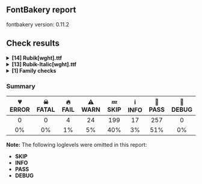 ## FontBakery report

fontbakery version: 0.11.2

<h2>Check results</h2><details><summary><b>[14] Rubik[wght].ttf</b></summary><div><details><summary>🔥 <b>FAIL:</b> Check license file has good copyright string. (<a href="https://font-bakery.readthedocs.io/en/stable/fontbakery/profiles/googlefonts.html#com.google.fonts/check/license/OFL_copyright">com.google.fonts/check/license/OFL_copyright</a>)</summary><div>


* 🔥 **FAIL** First line in license file is:

"copyright 20** the my font project authors (https://github.com/googlefonts/googlefonts-project-template)"

which does not match the expected format, similar to:

"Copyright 2022 The Familyname Project Authors (git url)" [code: bad-format]
</div></details><details><summary>🔥 <b>FAIL:</b> Version number has increased since previous release on Google Fonts? (<a href="https://font-bakery.readthedocs.io/en/stable/fontbakery/profiles/googlefonts.html#com.google.fonts/check/version_bump">com.google.fonts/check/version_bump</a>)</summary><div>


* 🔥 **FAIL** Version number 2.104 is less than on **Google Fonts** (2.300).
* 🔥 **FAIL** Version number 2.104 is less than on google/fonts **GitHub repo** (2.300).
</div></details><details><summary>⚠ <b>WARN:</b> Checking OS/2 achVendID. (<a href="https://font-bakery.readthedocs.io/en/stable/fontbakery/profiles/googlefonts.html#com.google.fonts/check/vendor_id">com.google.fonts/check/vendor_id</a>)</summary><div>


* ⚠ **WARN** OS/2 VendorID value 'NONE' is not yet recognized. If you registered it recently, then it's safe to ignore this warning message. Otherwise, you should set it to your own unique 4 character code, and register it with Microsoft at https://www.microsoft.com/typography/links/vendorlist.aspx
 [code: unknown]
</div></details><details><summary>⚠ <b>WARN:</b> Check for codepoints not covered by METADATA subsets. (<a href="https://font-bakery.readthedocs.io/en/stable/fontbakery/profiles/googlefonts.html#com.google.fonts/check/metadata/unreachable_subsetting">com.google.fonts/check/metadata/unreachable_subsetting</a>)</summary><div>


* ⚠ **WARN** The following codepoints supported by the font are not covered by
    any subsets defined in the font's metadata file, and will never
    be served. You can solve this by either manually adding additional
    subset declarations to METADATA.pb, or by editing the glyphset
    definitions.

 * U+02C7 CARON: try adding one of: tifinagh, canadian-aboriginal, yi
 * U+02D8 BREVE: try adding one of: canadian-aboriginal, yi
 * U+02D9 DOT ABOVE: try adding one of: canadian-aboriginal, yi
 * U+02DB OGONEK: try adding one of: canadian-aboriginal, yi
 * U+02DD DOUBLE ACUTE ACCENT: not included in any glyphset definition
 * U+0302 COMBINING CIRCUMFLEX ACCENT: try adding one of: cherokee, coptic, math, tifinagh
 * U+0306 COMBINING BREVE: try adding one of: tifinagh, old-permic
 * U+0307 COMBINING DOT ABOVE: try adding one of: math, tifinagh, canadian-aboriginal, syriac, coptic, malayalam, old-permic, tai-le
 * U+030A COMBINING RING ABOVE: try adding syriac
 * U+030B COMBINING DOUBLE ACUTE ACCENT: try adding one of: cherokee, osage
 * U+030C COMBINING CARON: try adding one of: cherokee, tai-le
 * U+0312 COMBINING TURNED COMMA ABOVE: not included in any glyphset definition
 * U+0326 COMBINING COMMA BELOW: not included in any glyphset definition
 * U+0327 COMBINING CEDILLA: not included in any glyphset definition
 * U+0328 COMBINING OGONEK: not included in any glyphset definition
 * U+0335 COMBINING SHORT STROKE OVERLAY: not included in any glyphset definition
 * U+0337 COMBINING SHORT SOLIDUS OVERLAY: not included in any glyphset definition
 * U+0338 COMBINING LONG SOLIDUS OVERLAY: not included in any glyphset definition
 * U+2021 DOUBLE DAGGER: try adding adlam
 * U+2030 PER MILLE SIGN: try adding adlam
 * U+2070 SUPERSCRIPT ZERO: not included in any glyphset definition
 * U+2075 SUPERSCRIPT FIVE: not included in any glyphset definition
 * U+2076 SUPERSCRIPT SIX: not included in any glyphset definition
 * U+2077 SUPERSCRIPT SEVEN: not included in any glyphset definition
 * U+2078 SUPERSCRIPT EIGHT: not included in any glyphset definition
 * U+2079 SUPERSCRIPT NINE: not included in any glyphset definition
 * U+207D SUPERSCRIPT LEFT PARENTHESIS: not included in any glyphset definition
 * U+207E SUPERSCRIPT RIGHT PARENTHESIS: not included in any glyphset definition
 * U+2080 SUBSCRIPT ZERO: not included in any glyphset definition
 * U+2081 SUBSCRIPT ONE: not included in any glyphset definition
 * U+2082 SUBSCRIPT TWO: not included in any glyphset definition
 * U+2083 SUBSCRIPT THREE: not included in any glyphset definition
 * U+2084 SUBSCRIPT FOUR: not included in any glyphset definition
 * U+2085 SUBSCRIPT FIVE: not included in any glyphset definition
 * U+2086 SUBSCRIPT SIX: not included in any glyphset definition
 * U+2087 SUBSCRIPT SEVEN: not included in any glyphset definition
 * U+2088 SUBSCRIPT EIGHT: not included in any glyphset definition
 * U+2089 SUBSCRIPT NINE: not included in any glyphset definition
 * U+208D SUBSCRIPT LEFT PARENTHESIS: not included in any glyphset definition
 * U+208E SUBSCRIPT RIGHT PARENTHESIS: not included in any glyphset definition
 * U+212E ESTIMATED SYMBOL: not included in any glyphset definition
 * U+2153 VULGAR FRACTION ONE THIRD: not included in any glyphset definition
 * U+2154 VULGAR FRACTION TWO THIRDS: not included in any glyphset definition
 * U+215B VULGAR FRACTION ONE EIGHTH: not included in any glyphset definition
 * U+215C VULGAR FRACTION THREE EIGHTHS: not included in any glyphset definition
 * U+215D VULGAR FRACTION FIVE EIGHTHS: not included in any glyphset definition
 * U+215E VULGAR FRACTION SEVEN EIGHTHS: not included in any glyphset definition
 * U+2202 PARTIAL DIFFERENTIAL: try adding math
 * U+2206 INCREMENT: try adding math
 * U+220F N-ARY PRODUCT: try adding math
 * U+2211 N-ARY SUMMATION: try adding math
 * U+221A SQUARE ROOT: try adding math
 * U+221E INFINITY: try adding math
 * U+222B INTEGRAL: try adding math
 * U+2248 ALMOST EQUAL TO: try adding math
 * U+2260 NOT EQUAL TO: try adding math
 * U+2264 LESS-THAN OR EQUAL TO: try adding math
 * U+2265 GREATER-THAN OR EQUAL TO: try adding math
 * U+25CA LOZENGE: try adding one of: math, symbols
 * U+FB01 LATIN SMALL LIGATURE FI: not included in any glyphset definition
 * U+FB02 LATIN SMALL LIGATURE FL: not included in any glyphset definition

Or you can add the above codepoints to one of the subsets supported by the font: `cyrillic`, `cyrillic-ext`, `greek-ext`, `hebrew`, `latin`, `latin-ext` [code: unreachable-subsetting]
</div></details><details><summary>⚠ <b>WARN:</b> Glyphs are similiar to Google Fonts version? (<a href="https://font-bakery.readthedocs.io/en/stable/fontbakery/profiles/googlefonts.html#com.google.fonts/check/production_glyphs_similarity">com.google.fonts/check/production_glyphs_similarity</a>)</summary><div>


* ⚠ **WARN** Following glyphs differ greatly from Google Fonts version:
	* A
	* AE
	* AEacute
	* Aacute
	* Abreve
	* Acircumflex
	* Adieresis
	* Agrave
	* Amacron
	* Aogonek
	* Aring
	* Atilde
	* B
	* C
	* Cacute
	* Ccaron
	* Ccedilla
	* Ccircumflex
	* Cdotaccent
	* D
	* Dcaron
	* Dcroat
	* E
	* Eacute
	* Ebreve
	* Ecaron
	* Ecircumflex
	* Edieresis
	* Edotaccent
	* Egrave
	* Emacron
	* Eng
	* Eogonek
	* Eth
	* Euro
	* F
	* G
	* Gbreve
	* Gcircumflex
	* Gdotaccent
	* H
	* Hbar
	* Hcircumflex
	* I
	* IJ
	* Iacute
	* Ibreve
	* Icircumflex
	* Idieresis
	* Idotaccent
	* Igrave
	* Imacron
	* Iogonek
	* Itilde
	* J
	* Jcircumflex
	* K
	* L
	* Lacute
	* Lcaron
	* Ldot
	* Lslash
	* M
	* N
	* Nacute
	* Ncaron
	* Ntilde
	* O
	* OE
	* Oacute
	* Obreve
	* Ocircumflex
	* Odieresis
	* Ograve
	* Ohungarumlaut
	* Omacron
	* Oslash
	* Oslashacute
	* Otilde
	* P
	* Q
	* R
	* Racute
	* Rcaron
	* S
	* Sacute
	* Scaron
	* Scedilla
	* Scircumflex
	* T
	* Tbar
	* Tcaron
	* Thorn
	* U
	* Uacute
	* Ubreve
	* Ucircumflex
	* Udieresis
	* Ugrave
	* Uhungarumlaut
	* Umacron
	* Uogonek
	* Uring
	* Utilde
	* V
	* W
	* Wacute
	* Wcircumflex
	* Wdieresis
	* Wgrave
	* X
	* Y
	* Yacute
	* Ycircumflex
	* Ydieresis
	* Ygrave
	* Z
	* Zacute
	* Zcaron
	* Zdotaccent
	* a
	* aacute
	* abreve
	* acircumflex
	* adieresis
	* ae
	* aeacute
	* agrave
	* amacron
	* ampersand
	* aogonek
	* approxequal
	* approxequal.case
	* aring
	* asciitilde
	* asciitilde.case
	* asterisk
	* at
	* at.case
	* atilde
	* b
	* backslash
	* bar
	* braceleft
	* braceleft.case
	* braceright
	* braceright.case
	* bracketleft
	* bracketleft.case
	* bracketright
	* bracketright.case
	* brokenbar
	* c
	* cacute
	* ccaron
	* ccedilla
	* ccircumflex
	* cdotaccent
	* cent
	* colon
	* copyright
	* currency
	* d
	* dagger
	* daggerdbl
	* dcaron
	* dcroat
	* degree
	* divide
	* divide.case
	* dollar
	* dotlessi
	* e
	* eacute
	* ebreve
	* ecaron
	* ecircumflex
	* edieresis
	* edotaccent
	* egrave
	* eight
	* eight.dnom
	* eight.numr
	* eight.tf
	* ellipsis
	* emacron
	* emdash
	* emdash.case
	* endash
	* endash.case
	* eng
	* eogonek
	* equal
	* equal.case
	* estimated
	* eth
	* exclam
	* exclamdown
	* f
	* f_f
	* f_f_i
	* f_f_l
	* fi
	* five
	* five.dnom
	* five.numr
	* five.tf
	* fiveeighths
	* fl
	* florin
	* four
	* four.dnom
	* four.numr
	* four.tf
	* fraction
	* g
	* gbreve
	* gcircumflex
	* gdotaccent
	* germandbls
	* greater
	* greaterequal
	* guillemotleft
	* guillemotleft.case
	* guillemotright
	* guillemotright.case
	* guilsinglleft
	* guilsinglleft.case
	* guilsinglright
	* guilsinglright.case
	* h
	* hbar
	* hcircumflex
	* hyphen
	* hyphen.case
	* i
	* iacute
	* ibreve
	* icircumflex
	* idieresis
	* igrave
	* ij
	* imacron
	* infinity
	* integral
	* iogonek
	* itilde
	* j
	* jcircumflex
	* k
	* kgreenlandic
	* l
	* lacute
	* lcaron
	* ldot
	* less
	* lessequal
	* logicalnot
	* longs
	* lozenge
	* lslash
	* m
	* minus
	* minus.case
	* multiply
	* multiply.case
	* n
	* nacute
	* napostrophe
	* ncaron
	* nine
	* nine.dnom
	* nine.numr
	* nine.tf
	* notequal
	* notequal.case
	* ntilde
	* numbersign
	* o
	* oacute
	* obreve
	* ocircumflex
	* odieresis
	* oe
	* ograve
	* ohungarumlaut
	* omacron
	* one
	* one.tf
	* oneeighth
	* onehalf
	* onequarter
	* oslash
	* oslashacute
	* otilde
	* p
	* paragraph
	* parenleft
	* parenleft.case
	* parenleft.tf
	* parenright
	* parenright.case
	* parenright.tf
	* partialdiff
	* percent
	* perthousand
	* plus
	* plus.case
	* plusminus
	* product
	* q
	* question
	* questiondown
	* quotedbl
	* quotedblbase
	* quotedblleft
	* quotedblright
	* r
	* racute
	* radical
	* rcaron
	* registered
	* s
	* sacute
	* scaron
	* scedilla
	* scircumflex
	* section
	* semicolon
	* seven
	* seven.tf
	* seveneighths
	* six
	* six.tf
	* slash
	* sterling
	* summation
	* t
	* tbar
	* tcaron
	* thorn
	* three
	* three.tf
	* threeeighths
	* threequarters
	* trademark
	* two
	* two.dnom
	* two.numr
	* two.tf
	* u
	* uacute
	* ubreve
	* ucircumflex
	* udieresis
	* ugrave
	* uhungarumlaut
	* umacron
	* underscore
	* uni004A0301
	* uni006A0301
	* uni00AD
	* uni00B2
	* uni00B5
	* uni0122
	* uni0123
	* uni0136
	* uni0137
	* uni013B
	* uni013C
	* uni0145
	* uni0146
	* uni0156
	* uni0157
	* uni0218
	* uni0219
	* uni021A
	* uni021B
	* uni0237
	* uni0400
	* uni0401
	* uni0402
	* uni0403
	* uni0404
	* uni0405
	* uni0406
	* uni0407
	* uni0408
	* uni0409
	* uni040A
	* uni040B
	* uni040C
	* uni040D
	* uni040E
	* uni040F
	* uni0410
	* uni0411
	* uni0412
	* uni0413
	* uni0414
	* uni0415
	* uni0416
	* uni0417
	* uni0418
	* uni0419
	* uni041A
	* uni041B
	* uni041C
	* uni041D
	* uni041E
	* uni041F
	* uni0420
	* uni0421
	* uni0422
	* uni0423
	* uni0424
	* uni0425
	* uni0426
	* uni0427
	* uni0428
	* uni0429
	* uni042A
	* uni042B
	* uni042C
	* uni042D
	* uni042E
	* uni042F
	* uni0430
	* uni0431
	* uni0432
	* uni0433
	* uni0434
	* uni0435
	* uni0436
	* uni0437
	* uni0438
	* uni0439
	* uni043A
	* uni043B
	* uni043C
	* uni043D
	* uni043E
	* uni043F
	* uni0440
	* uni0441
	* uni0442
	* uni0443
	* uni0444
	* uni0445
	* uni0446
	* uni0447
	* uni0448
	* uni0449
	* uni044A
	* uni044B
	* uni044C
	* uni044D
	* uni044E
	* uni044F
	* uni0450
	* uni0451
	* uni0452
	* uni0453
	* uni0454
	* uni0455
	* uni0456
	* uni0457
	* uni0458
	* uni0459
	* uni045A
	* uni045B
	* uni045C
	* uni045D
	* uni045E
	* uni045F
	* uni0462
	* uni0463
	* uni046A
	* uni046B
	* uni0472
	* uni0473
	* uni0474
	* uni0475
	* uni0490
	* uni0491
	* uni0492
	* uni0493
	* uni0494
	* uni0495
	* uni0496
	* uni0497
	* uni0498
	* uni0499
	* uni049A
	* uni049B
	* uni049C
	* uni049D
	* uni04A0
	* uni04A1
	* uni04A2
	* uni04A3
	* uni04A4
	* uni04A5
	* uni04AA
	* uni04AB
	* uni04B6
	* uni04B7
	* uni04B8
	* uni04B9
	* uni04BA
	* uni04BB
	* uni04C0
	* uni04C1
	* uni04C2
	* uni04CB
	* uni04CC
	* uni04CF
	* uni04D0
	* uni04D1
	* uni04D2
	* uni04D3
	* uni04D4
	* uni04D5
	* uni04D6
	* uni04D7
	* uni04D8
	* uni04D9
	* uni04DC
	* uni04DD
	* uni04DE
	* uni04DF
	* uni04E2
	* uni04E3
	* uni04E4
	* uni04E5
	* uni04E6
	* uni04E7
	* uni04E8
	* uni04E9
	* uni04EE
	* uni04EF
	* uni04F0
	* uni04F1
	* uni04F2
	* uni04F3
	* uni04F4
	* uni04F5
	* uni04F6
	* uni04F7
	* uni04F8
	* uni04F9
	* uni051A
	* uni051B
	* uni051C
	* uni051D
	* uni0524
	* uni0525
	* uni05D0
	* uni05D1
	* uni05D2
	* uni05D3
	* uni05D4
	* uni05D5
	* uni05D6
	* uni05D7
	* uni05D8
	* uni05D9
	* uni05DA
	* uni05DB
	* uni05DC
	* uni05DD
	* uni05DE
	* uni05DF
	* uni05E0
	* uni05E1
	* uni05E2
	* uni05E3
	* uni05E4
	* uni05E5
	* uni05E6
	* uni05E7
	* uni05E8
	* uni05E9
	* uni05EA
	* uni05F2
	* uni05F4
	* uni1E9E
	* uni2070
	* uni2074
	* uni2075
	* uni2078
	* uni2079
	* uni2080
	* uni2082
	* uni2084
	* uni2085
	* uni2088
	* uni2089
	* uni20AA
	* uni20AE
	* uni20B4
	* uni20B8
	* uni20B9
	* uni20BD
	* uni2116
	* uni2153
	* uni2154
	* uni2206
	* uni2215
	* uniFB2A
	* uniFB2B
	* uniFB2C
	* uniFB2D
	* uniFB2E
	* uniFB2F
	* uniFB30
	* uniFB31
	* uniFB32
	* uniFB33
	* uniFB34
	* uniFB35
	* uniFB36
	* uniFB38
	* uniFB39
	* uniFB3A
	* uniFB3B
	* uniFB3C
	* uniFB3E
	* uniFB40
	* uniFB41
	* uniFB43
	* uniFB44
	* uniFB46
	* uniFB47
	* uniFB48
	* uniFB49
	* uniFB4A
	* uniFB4B
	* uogonek
	* uring
	* utilde
	* v
	* w
	* wacute
	* wcircumflex
	* wdieresis
	* wgrave
	* x
	* y
	* yacute
	* ycircumflex
	* ydieresis
	* yen
	* ygrave
	* z
	* zacute
	* zcaron
	* zdotaccent
	* zero
	* zero.dnom
	* zero.numr
	* zero.tf
	* zero.tf.zero and zero.zero
</div></details><details><summary>⚠ <b>WARN:</b> Is there kerning info for non-ligated sequences? (<a href="https://font-bakery.readthedocs.io/en/stable/fontbakery/profiles/googlefonts.html#com.google.fonts/check/kerning_for_non_ligated_sequences">com.google.fonts/check/kerning_for_non_ligated_sequences</a>)</summary><div>


* ⚠ **WARN** GPOS table lacks kerning info for the following non-ligated sequences:

	- f + f

	- f + i

	- i + f

	- f + l

	- l + f

	- i + l [code: lacks-kern-info]
</div></details><details><summary>⚠ <b>WARN:</b> Ensure fonts have ScriptLangTags declared on the 'meta' table. (<a href="https://font-bakery.readthedocs.io/en/stable/fontbakery/profiles/googlefonts.html#com.google.fonts/check/meta/script_lang_tags">com.google.fonts/check/meta/script_lang_tags</a>)</summary><div>


* ⚠ **WARN** This font file does not have a 'meta' table. [code: lacks-meta-table]
</div></details><details><summary>⚠ <b>WARN:</b> Check that legacy accents aren't used in composite glyphs. (<a href="https://font-bakery.readthedocs.io/en/stable/fontbakery/profiles/universal.html#com.google.fonts/check/legacy_accents">com.google.fonts/check/legacy_accents</a>)</summary><div>


* ⚠ **WARN** Glyph "aacute" has a legacy accent component  (acute). It needs to be replaced by a combining mark. [code: legacy-accents-component]
* ⚠ **WARN** Glyph "abreve" has a legacy accent component  (breve). It needs to be replaced by a combining mark. [code: legacy-accents-component]
* ⚠ **WARN** Glyph "uni01CE" has a legacy accent component  (caron). It needs to be replaced by a combining mark. [code: legacy-accents-component]
* ⚠ **WARN** Glyph "acircumflex" has a legacy accent component  (circumflex). It needs to be replaced by a combining mark. [code: legacy-accents-component]
* ⚠ **WARN** Glyph "adieresis" has a legacy accent component  (dieresis). It needs to be replaced by a combining mark. [code: legacy-accents-component]
* ⚠ **WARN** Glyph "agrave" has a legacy accent component  (grave). It needs to be replaced by a combining mark. [code: legacy-accents-component]
* ⚠ **WARN** Glyph "amacron" has a legacy accent component  (macron). It needs to be replaced by a combining mark. [code: legacy-accents-component]
* ⚠ **WARN** Glyph "aring" has a legacy accent component  (ring). It needs to be replaced by a combining mark. [code: legacy-accents-component]
* ⚠ **WARN** Glyph "atilde" has a legacy accent component  (tilde). It needs to be replaced by a combining mark. [code: legacy-accents-component]
* ⚠ **WARN** Glyph "aeacute" has a legacy accent component  (acute). It needs to be replaced by a combining mark. [code: legacy-accents-component]
* ⚠ **WARN** Glyph "cacute" has a legacy accent component  (acute). It needs to be replaced by a combining mark. [code: legacy-accents-component]
* ⚠ **WARN** Glyph "ccaron" has a legacy accent component  (caron). It needs to be replaced by a combining mark. [code: legacy-accents-component]
* ⚠ **WARN** Glyph "ccircumflex" has a legacy accent component  (circumflex). It needs to be replaced by a combining mark. [code: legacy-accents-component]
* ⚠ **WARN** Glyph "cdotaccent" has a legacy accent component  (dotaccent). It needs to be replaced by a combining mark. [code: legacy-accents-component]
* ⚠ **WARN** Glyph "eacute" has a legacy accent component  (acute). It needs to be replaced by a combining mark. [code: legacy-accents-component]
* ⚠ **WARN** Glyph "ebreve" has a legacy accent component  (breve). It needs to be replaced by a combining mark. [code: legacy-accents-component]
* ⚠ **WARN** Glyph "ecaron" has a legacy accent component  (caron). It needs to be replaced by a combining mark. [code: legacy-accents-component]
* ⚠ **WARN** Glyph "ecircumflex" has a legacy accent component  (circumflex). It needs to be replaced by a combining mark. [code: legacy-accents-component]
* ⚠ **WARN** Glyph "edieresis" has a legacy accent component  (dieresis). It needs to be replaced by a combining mark. [code: legacy-accents-component]
* ⚠ **WARN** Glyph "edotaccent" has a legacy accent component  (dotaccent). It needs to be replaced by a combining mark. [code: legacy-accents-component]
* ⚠ **WARN** Glyph "egrave" has a legacy accent component  (grave). It needs to be replaced by a combining mark. [code: legacy-accents-component]
* ⚠ **WARN** Glyph "emacron" has a legacy accent component  (macron). It needs to be replaced by a combining mark. [code: legacy-accents-component]
* ⚠ **WARN** Glyph "gbreve" has a legacy accent component  (breve). It needs to be replaced by a combining mark. [code: legacy-accents-component]
* ⚠ **WARN** Glyph "gcircumflex" has a legacy accent component  (circumflex). It needs to be replaced by a combining mark. [code: legacy-accents-component]
* ⚠ **WARN** Glyph "gdotaccent" has a legacy accent component  (dotaccent). It needs to be replaced by a combining mark. [code: legacy-accents-component]
* ⚠ **WARN** Glyph "hcircumflex" has a legacy accent component  (circumflex). It needs to be replaced by a combining mark. [code: legacy-accents-component]
* ⚠ **WARN** Glyph "iacute" has a legacy accent component  (acute). It needs to be replaced by a combining mark. [code: legacy-accents-component]
* ⚠ **WARN** Glyph "ibreve" has a legacy accent component  (breve). It needs to be replaced by a combining mark. [code: legacy-accents-component]
* ⚠ **WARN** Glyph "icircumflex" has a legacy accent component  (circumflex). It needs to be replaced by a combining mark. [code: legacy-accents-component]
* ⚠ **WARN** Glyph "idieresis" has a legacy accent component  (dieresis). It needs to be replaced by a combining mark. [code: legacy-accents-component]
* ⚠ **WARN** Glyph "i.loclTRK" has a legacy accent component  (dotaccent). It needs to be replaced by a combining mark. [code: legacy-accents-component]
* ⚠ **WARN** Glyph "igrave" has a legacy accent component  (grave). It needs to be replaced by a combining mark. [code: legacy-accents-component]
* ⚠ **WARN** Glyph "imacron" has a legacy accent component  (macron). It needs to be replaced by a combining mark. [code: legacy-accents-component]
* ⚠ **WARN** Glyph "itilde" has a legacy accent component  (tilde). It needs to be replaced by a combining mark. [code: legacy-accents-component]
* ⚠ **WARN** Glyph "uni006A0301" has a legacy accent component  (acute). It needs to be replaced by a combining mark. [code: legacy-accents-component]
* ⚠ **WARN** Glyph "jcircumflex" has a legacy accent component  (circumflex). It needs to be replaced by a combining mark. [code: legacy-accents-component]
* ⚠ **WARN** Glyph "lacute" has a legacy accent component  (acute). It needs to be replaced by a combining mark. [code: legacy-accents-component]
* ⚠ **WARN** Glyph "nacute" has a legacy accent component  (acute). It needs to be replaced by a combining mark. [code: legacy-accents-component]
* ⚠ **WARN** Glyph "ncaron" has a legacy accent component  (caron). It needs to be replaced by a combining mark. [code: legacy-accents-component]
* ⚠ **WARN** Glyph "ntilde" has a legacy accent component  (tilde). It needs to be replaced by a combining mark. [code: legacy-accents-component]
* ⚠ **WARN** Glyph "oacute" has a legacy accent component  (acute). It needs to be replaced by a combining mark. [code: legacy-accents-component]
* ⚠ **WARN** Glyph "obreve" has a legacy accent component  (breve). It needs to be replaced by a combining mark. [code: legacy-accents-component]
* ⚠ **WARN** Glyph "ocircumflex" has a legacy accent component  (circumflex). It needs to be replaced by a combining mark. [code: legacy-accents-component]
* ⚠ **WARN** Glyph "odieresis" has a legacy accent component  (dieresis). It needs to be replaced by a combining mark. [code: legacy-accents-component]
* ⚠ **WARN** Glyph "ograve" has a legacy accent component  (grave). It needs to be replaced by a combining mark. [code: legacy-accents-component]
* ⚠ **WARN** Glyph "ohungarumlaut" has a legacy accent component  (hungarumlaut). It needs to be replaced by a combining mark. [code: legacy-accents-component]
* ⚠ **WARN** Glyph "omacron" has a legacy accent component  (macron). It needs to be replaced by a combining mark. [code: legacy-accents-component]
* ⚠ **WARN** Glyph "oslashacute" has a legacy accent component  (acute). It needs to be replaced by a combining mark. [code: legacy-accents-component]
* ⚠ **WARN** Glyph "otilde" has a legacy accent component  (tilde). It needs to be replaced by a combining mark. [code: legacy-accents-component]
* ⚠ **WARN** Glyph "racute" has a legacy accent component  (acute). It needs to be replaced by a combining mark. [code: legacy-accents-component]
* ⚠ **WARN** Glyph "rcaron" has a legacy accent component  (caron). It needs to be replaced by a combining mark. [code: legacy-accents-component]
* ⚠ **WARN** Glyph "sacute" has a legacy accent component  (acute). It needs to be replaced by a combining mark. [code: legacy-accents-component]
* ⚠ **WARN** Glyph "scaron" has a legacy accent component  (caron). It needs to be replaced by a combining mark. [code: legacy-accents-component]
* ⚠ **WARN** Glyph "scircumflex" has a legacy accent component  (circumflex). It needs to be replaced by a combining mark. [code: legacy-accents-component]
* ⚠ **WARN** Glyph "uacute" has a legacy accent component  (acute). It needs to be replaced by a combining mark. [code: legacy-accents-component]
* ⚠ **WARN** Glyph "ubreve" has a legacy accent component  (breve). It needs to be replaced by a combining mark. [code: legacy-accents-component]
* ⚠ **WARN** Glyph "ucircumflex" has a legacy accent component  (circumflex). It needs to be replaced by a combining mark. [code: legacy-accents-component]
* ⚠ **WARN** Glyph "udieresis" has a legacy accent component  (dieresis). It needs to be replaced by a combining mark. [code: legacy-accents-component]
* ⚠ **WARN** Glyph "ugrave" has a legacy accent component  (grave). It needs to be replaced by a combining mark. [code: legacy-accents-component]
* ⚠ **WARN** Glyph "uhungarumlaut" has a legacy accent component  (hungarumlaut). It needs to be replaced by a combining mark. [code: legacy-accents-component]
* ⚠ **WARN** Glyph "umacron" has a legacy accent component  (macron). It needs to be replaced by a combining mark. [code: legacy-accents-component]
* ⚠ **WARN** Glyph "uring" has a legacy accent component  (ring). It needs to be replaced by a combining mark. [code: legacy-accents-component]
* ⚠ **WARN** Glyph "utilde" has a legacy accent component  (tilde). It needs to be replaced by a combining mark. [code: legacy-accents-component]
* ⚠ **WARN** Glyph "wacute" has a legacy accent component  (acute). It needs to be replaced by a combining mark. [code: legacy-accents-component]
* ⚠ **WARN** Glyph "wcircumflex" has a legacy accent component  (circumflex). It needs to be replaced by a combining mark. [code: legacy-accents-component]
* ⚠ **WARN** Glyph "wdieresis" has a legacy accent component  (dieresis). It needs to be replaced by a combining mark. [code: legacy-accents-component]
* ⚠ **WARN** Glyph "wgrave" has a legacy accent component  (grave). It needs to be replaced by a combining mark. [code: legacy-accents-component]
* ⚠ **WARN** Glyph "yacute" has a legacy accent component  (acute). It needs to be replaced by a combining mark. [code: legacy-accents-component]
* ⚠ **WARN** Glyph "ycircumflex" has a legacy accent component  (circumflex). It needs to be replaced by a combining mark. [code: legacy-accents-component]
* ⚠ **WARN** Glyph "ydieresis" has a legacy accent component  (dieresis). It needs to be replaced by a combining mark. [code: legacy-accents-component]
* ⚠ **WARN** Glyph "ygrave" has a legacy accent component  (grave). It needs to be replaced by a combining mark. [code: legacy-accents-component]
* ⚠ **WARN** Glyph "zacute" has a legacy accent component  (acute). It needs to be replaced by a combining mark. [code: legacy-accents-component]
* ⚠ **WARN** Glyph "zcaron" has a legacy accent component  (caron). It needs to be replaced by a combining mark. [code: legacy-accents-component]
* ⚠ **WARN** Glyph "zdotaccent" has a legacy accent component  (dotaccent). It needs to be replaced by a combining mark. [code: legacy-accents-component]
* ⚠ **WARN** Glyph "uni0401" has a legacy accent component  (dieresis). It needs to be replaced by a combining mark. [code: legacy-accents-component]
* ⚠ **WARN** Glyph "uni0407" has a legacy accent component  (dieresis). It needs to be replaced by a combining mark. [code: legacy-accents-component]
* ⚠ **WARN** Glyph "uni04D2" has a legacy accent component  (dieresis). It needs to be replaced by a combining mark. [code: legacy-accents-component]
* ⚠ **WARN** Glyph "uni04DC" has a legacy accent component  (dieresis). It needs to be replaced by a combining mark. [code: legacy-accents-component]
* ⚠ **WARN** Glyph "uni04DE" has a legacy accent component  (dieresis). It needs to be replaced by a combining mark. [code: legacy-accents-component]
* ⚠ **WARN** Glyph "uni04E2" has a legacy accent component  (macron). It needs to be replaced by a combining mark. [code: legacy-accents-component]
* ⚠ **WARN** Glyph "uni04E4" has a legacy accent component  (dieresis). It needs to be replaced by a combining mark. [code: legacy-accents-component]
* ⚠ **WARN** Glyph "uni04E6" has a legacy accent component  (dieresis). It needs to be replaced by a combining mark. [code: legacy-accents-component]
* ⚠ **WARN** Glyph "uni04EE" has a legacy accent component  (macron). It needs to be replaced by a combining mark. [code: legacy-accents-component]
* ⚠ **WARN** Glyph "uni04F0" has a legacy accent component  (dieresis). It needs to be replaced by a combining mark. [code: legacy-accents-component]
* ⚠ **WARN** Glyph "uni04F2" has a legacy accent component  (hungarumlaut). It needs to be replaced by a combining mark. [code: legacy-accents-component]
* ⚠ **WARN** Glyph "uni04F4" has a legacy accent component  (dieresis). It needs to be replaced by a combining mark. [code: legacy-accents-component]
* ⚠ **WARN** Glyph "uni04F8" has a legacy accent component  (dieresis). It needs to be replaced by a combining mark. [code: legacy-accents-component]
* ⚠ **WARN** Glyph "uni0453" has a legacy accent component  (acute). It needs to be replaced by a combining mark. [code: legacy-accents-component]
* ⚠ **WARN** Glyph "uni0450" has a legacy accent component  (grave). It needs to be replaced by a combining mark. [code: legacy-accents-component]
* ⚠ **WARN** Glyph "uni0451" has a legacy accent component  (dieresis). It needs to be replaced by a combining mark. [code: legacy-accents-component]
* ⚠ **WARN** Glyph "uni045D" has a legacy accent component  (grave). It needs to be replaced by a combining mark. [code: legacy-accents-component]
* ⚠ **WARN** Glyph "uni045C" has a legacy accent component  (acute). It needs to be replaced by a combining mark. [code: legacy-accents-component]
* ⚠ **WARN** Glyph "uni0457" has a legacy accent component  (dieresis). It needs to be replaced by a combining mark. [code: legacy-accents-component]
* ⚠ **WARN** Glyph "uni04D3" has a legacy accent component  (dieresis). It needs to be replaced by a combining mark. [code: legacy-accents-component]
* ⚠ **WARN** Glyph "uni04DD" has a legacy accent component  (dieresis). It needs to be replaced by a combining mark. [code: legacy-accents-component]
* ⚠ **WARN** Glyph "uni04DF" has a legacy accent component  (dieresis). It needs to be replaced by a combining mark. [code: legacy-accents-component]
* ⚠ **WARN** Glyph "uni04E3" has a legacy accent component  (macron). It needs to be replaced by a combining mark. [code: legacy-accents-component]
* ⚠ **WARN** Glyph "uni04E5" has a legacy accent component  (dieresis). It needs to be replaced by a combining mark. [code: legacy-accents-component]
* ⚠ **WARN** Glyph "uni04E7" has a legacy accent component  (dieresis). It needs to be replaced by a combining mark. [code: legacy-accents-component]
* ⚠ **WARN** Glyph "uni04EF" has a legacy accent component  (macron). It needs to be replaced by a combining mark. [code: legacy-accents-component]
* ⚠ **WARN** Glyph "uni04F1" has a legacy accent component  (dieresis). It needs to be replaced by a combining mark. [code: legacy-accents-component]
* ⚠ **WARN** Glyph "uni04F3" has a legacy accent component  (hungarumlaut). It needs to be replaced by a combining mark. [code: legacy-accents-component]
* ⚠ **WARN** Glyph "uni04F5" has a legacy accent component  (dieresis). It needs to be replaced by a combining mark. [code: legacy-accents-component]
* ⚠ **WARN** Glyph "uni04F9" has a legacy accent component  (dieresis). It needs to be replaced by a combining mark. [code: legacy-accents-component]
* ⚠ **WARN** Glyph "uni0308" has a legacy accent component  (dieresis). It needs to be replaced by a combining mark. [code: legacy-accents-component]
* ⚠ **WARN** Glyph "uni0307" has a legacy accent component  (dotaccent). It needs to be replaced by a combining mark. [code: legacy-accents-component]
* ⚠ **WARN** Glyph "gravecomb" has a legacy accent component  (grave). It needs to be replaced by a combining mark. [code: legacy-accents-component]
* ⚠ **WARN** Glyph "acutecomb" has a legacy accent component  (acute). It needs to be replaced by a combining mark. [code: legacy-accents-component]
* ⚠ **WARN** Glyph "uni030B" has a legacy accent component  (hungarumlaut). It needs to be replaced by a combining mark. [code: legacy-accents-component]
* ⚠ **WARN** Glyph "uni0302" has a legacy accent component  (circumflex). It needs to be replaced by a combining mark. [code: legacy-accents-component]
* ⚠ **WARN** Glyph "uni030C" has a legacy accent component  (caron). It needs to be replaced by a combining mark. [code: legacy-accents-component]
* ⚠ **WARN** Glyph "uni0306" has a legacy accent component  (breve). It needs to be replaced by a combining mark. [code: legacy-accents-component]
* ⚠ **WARN** Glyph "uni030A" has a legacy accent component  (ring). It needs to be replaced by a combining mark. [code: legacy-accents-component]
* ⚠ **WARN** Glyph "tildecomb" has a legacy accent component  (tilde). It needs to be replaced by a combining mark. [code: legacy-accents-component]
* ⚠ **WARN** Glyph "uni0304" has a legacy accent component  (macron). It needs to be replaced by a combining mark. [code: legacy-accents-component]
* ⚠ **WARN** Glyph "uni0327" has a legacy accent component  (cedilla). It needs to be replaced by a combining mark. [code: legacy-accents-component]
* ⚠ **WARN** Glyph "uni0328" has a legacy accent component  (ogonek). It needs to be replaced by a combining mark. [code: legacy-accents-component]
</div></details><details><summary>⚠ <b>WARN:</b> Check font contains no unreachable glyphs (<a href="https://font-bakery.readthedocs.io/en/stable/fontbakery/profiles/universal.html#com.google.fonts/check/unreachable_glyphs">com.google.fonts/check/unreachable_glyphs</a>)</summary><div>


* ⚠ **WARN** The following glyphs could not be reached by codepoint or substitution rules:

	- parenleft.denominator

	- parenleft.numerator

	- parenright.denominator

	- parenright.numerator

	- uni030C.alt
 [code: unreachable-glyphs]
</div></details><details><summary>⚠ <b>WARN:</b> Does the font contain a soft hyphen? (<a href="https://font-bakery.readthedocs.io/en/stable/fontbakery/profiles/universal.html#com.google.fonts/check/soft_hyphen">com.google.fonts/check/soft_hyphen</a>)</summary><div>


* ⚠ **WARN** This font has a 'Soft Hyphen' character. [code: softhyphen]
</div></details><details><summary>⚠ <b>WARN:</b> Check math signs have the same width. (<a href="https://font-bakery.readthedocs.io/en/stable/fontbakery/profiles/universal.html#com.google.fonts/check/math_signs_width">com.google.fonts/check/math_signs_width</a>)</summary><div>


* ⚠ **WARN** The most common width is 527 among a set of 2 math glyphs.
The following math glyphs have a different width, though:

Width = 628:
plus

Width = 481:
less

Width = 571:
equal

Width = 480:
greater

Width = 581:
logicalnot

Width = 556:
plusminus

Width = 541:
multiply

Width = 565:
divide

Width = 650:
minus

Width = 563:
approxequal

Width = 545:
notequal
 [code: width-outliers]
</div></details><details><summary>⚠ <b>WARN:</b> Are there any misaligned on-curve points? (<a href="https://font-bakery.readthedocs.io/en/stable/fontbakery/profiles/Outline Correctness Checks.html#com.google.fonts/check/outline_alignment_miss">com.google.fonts/check/outline_alignment_miss</a>)</summary><div>


* ⚠ **WARN** The following glyphs have on-curve points which have potentially incorrect y coordinates:

	* parenleft (U+0028): X=204.0,Y=698.5 (should be at cap-height 700?)

	* parenright (U+0029): X=115.0,Y=698.5 (should be at cap-height 700?)

	* one (U+0031): X=263.0,Y=699.0 (should be at cap-height 700?)

	* at (U+0040): X=694.5,Y=-1.5 (should be at baseline 0?)

	* J (U+004A): X=196.0,Y=2.0 (should be at baseline 0?)

	* c (U+0063): X=353.5,Y=-0.5 (should be at baseline 0?)

	* braceright (U+007D): X=197.0,Y=699.5 (should be at cap-height 700?)

	* questiondown (U+00BF): X=97.0,Y=-2.0 (should be at baseline 0?)

	* aogonek (U+0105): X=445.0,Y=1.0 (should be at baseline 0?)

	* cacute (U+0107): X=353.5,Y=-0.5 (should be at baseline 0?)

	* ccircumflex (U+0109): X=353.5,Y=-0.5 (should be at baseline 0?)

	* cdotaccent (U+010B): X=353.5,Y=-0.5 (should be at baseline 0?)

	* ccaron (U+010D): X=353.5,Y=-0.5 (should be at baseline 0?)

	* eogonek (U+0119): X=213.0,Y=-2.0 (should be at baseline 0?)

	* Jcircumflex (U+0134): X=196.0,Y=2.0 (should be at baseline 0?)

	* uogonek (U+0173): X=485.0,Y=-2.0 (should be at baseline 0?)

	* uni0408 (U+0408): X=196.0,Y=2.0 (should be at baseline 0?)

	* uni0409 (U+0409): X=43.0,Y=1.0 (should be at baseline 0?)

	* uni0409 (U+0409): X=43.0,Y=1.0 (should be at baseline 0?)

	* uni0417 (U+0417): X=192.5,Y=698.5 (should be at cap-height 700?)

	* uni041B (U+041B): X=43.0,Y=1.0 (should be at baseline 0?)

	* uni0431 (U+0431): X=473.0,Y=702.0 (should be at cap-height 700?)

	* uni0441 (U+0441): X=353.5,Y=-0.5 (should be at baseline 0?)

	* uni0459 (U+0459): X=48.0,Y=1.0 (should be at baseline 0?)

	* uni0498 (U+0498): X=192.5,Y=698.5 (should be at cap-height 700?)

	* uni04AB (U+04AB): X=353.5,Y=-0.5 (should be at baseline 0?)

	* uni04DE (U+04DE): X=192.5,Y=698.5 (should be at cap-height 700?)

	* uni05E2 (U+05E2): X=62.0,Y=1.0 (should be at baseline 0?)

	* uni05EA (U+05EA): X=79.0,Y=2.0 (should be at baseline 0?)

	* uni2085 (U+2085): X=129.0,Y=-1.5 (should be at baseline 0?)

	* lozenge (U+25CA): X=227.5,Y=699.0 (should be at cap-height 700?)

	* lozenge (U+25CA): X=304.5,Y=699.0 (should be at cap-height 700?)

	* uniFB4A (U+FB4A): X=79.0,Y=2.0 (should be at baseline 0?) [code: found-misalignments]
</div></details><details><summary>⚠ <b>WARN:</b> Ensure dotted circle glyph is present and can attach marks. (<a href="https://font-bakery.readthedocs.io/en/stable/fontbakery/profiles/Shaping Checks.html#com.google.fonts/check/dotted_circle">com.google.fonts/check/dotted_circle</a>)</summary><div>


* ⚠ **WARN** No dotted circle glyph present [code: missing-dotted-circle]
</div></details><details><summary>⚠ <b>WARN:</b> Ensure soft_dotted characters lose their dot when combined with marks that replace the dot. (<a href="https://font-bakery.readthedocs.io/en/stable/fontbakery/profiles/Shaping Checks.html#com.google.fonts/check/soft_dotted">com.google.fonts/check/soft_dotted</a>)</summary><div>


* ⚠ **WARN** The dot of soft dotted characters used in orthographies _must_ disappear in the following strings: į̀ į́ į̂ į̃ į̄ į̌ і́

The dot of soft dotted characters _should_ disappear in other cases, for example: i̦̒ j̦̒ į̆ į̇ į̈ į̊ į̋ į̒ į̦̒ į̧̒ į̨̒ į̵̀ į̵́ į̵̂ į̵̃ į̵̄ į̵̆ į̵̇ į̵̈ į̵̊

Your font fully covers the following languages that require the soft-dotted feature: Dutch (Latn, 31,709,104 speakers), Ukrainian (Cyrl, 29,273,587 speakers), Belarusian (Cyrl, 10,064,517 speakers), Lithuanian (Latn, 2,357,094 speakers). 

Your font does *not* cover the following languages that require the soft-dotted feature: Yala (Latn, 200,000 speakers), Sar (Latn, 500,000 speakers), Koonzime (Latn, 40,000 speakers), Gulay (Latn, 250,478 speakers), Ekpeye (Latn, 226,000 speakers), Zapotec (Latn, 490,000 speakers), Aghem (Latn, 38,843 speakers), Kpelle, Guinea (Latn, 622,000 speakers), Nateni (Latn, 100,000 speakers), Nzakara (Latn, 50,000 speakers), Bafut (Latn, 158,146 speakers), Dii (Latn, 71,000 speakers), Kom (Latn, 360,685 speakers), Bete-Bendi (Latn, 100,000 speakers), Navajo (Latn, 166,319 speakers), Igbo (Latn, 27,823,640 speakers), Ejagham (Latn, 120,000 speakers), South Central Banda (Latn, 244,000 speakers), Fur (Latn, 1,230,163 speakers), Makaa (Latn, 221,000 speakers), Ebira (Latn, 2,200,000 speakers), Avokaya (Latn, 100,000 speakers), Mango (Latn, 77,000 speakers), Mfumte (Latn, 79,000 speakers), Lugbara (Latn, 2,200,000 speakers), Basaa (Latn, 332,940 speakers), Dan (Latn, 1,099,244 speakers), Ma’di (Latn, 584,000 speakers), Mundani (Latn, 34,000 speakers), Cicipu (Latn, 44,000 speakers), Southern Kisi (Latn, 360,000 speakers), Ijo, Southeast (Latn, 2,471,000 speakers), Ngbaka (Latn, 1,020,000 speakers). [code: soft-dotted]
</div></details><br></div></details><details><summary><b>[13] Rubik-Italic[wght].ttf</b></summary><div><details><summary>🔥 <b>FAIL:</b> Check license file has good copyright string. (<a href="https://font-bakery.readthedocs.io/en/stable/fontbakery/profiles/googlefonts.html#com.google.fonts/check/license/OFL_copyright">com.google.fonts/check/license/OFL_copyright</a>)</summary><div>


* 🔥 **FAIL** First line in license file is:

"copyright 20** the my font project authors (https://github.com/googlefonts/googlefonts-project-template)"

which does not match the expected format, similar to:

"Copyright 2022 The Familyname Project Authors (git url)" [code: bad-format]
</div></details><details><summary>🔥 <b>FAIL:</b> Version number has increased since previous release on Google Fonts? (<a href="https://font-bakery.readthedocs.io/en/stable/fontbakery/profiles/googlefonts.html#com.google.fonts/check/version_bump">com.google.fonts/check/version_bump</a>)</summary><div>


* 🔥 **FAIL** Version number 2.102 is less than on **Google Fonts** (2.300).
* 🔥 **FAIL** Version number 2.102 is less than on google/fonts **GitHub repo** (2.300).
</div></details><details><summary>⚠ <b>WARN:</b> Checking OS/2 achVendID. (<a href="https://font-bakery.readthedocs.io/en/stable/fontbakery/profiles/googlefonts.html#com.google.fonts/check/vendor_id">com.google.fonts/check/vendor_id</a>)</summary><div>


* ⚠ **WARN** OS/2 VendorID value 'NONE' is not yet recognized. If you registered it recently, then it's safe to ignore this warning message. Otherwise, you should set it to your own unique 4 character code, and register it with Microsoft at https://www.microsoft.com/typography/links/vendorlist.aspx
 [code: unknown]
</div></details><details><summary>⚠ <b>WARN:</b> Check for codepoints not covered by METADATA subsets. (<a href="https://font-bakery.readthedocs.io/en/stable/fontbakery/profiles/googlefonts.html#com.google.fonts/check/metadata/unreachable_subsetting">com.google.fonts/check/metadata/unreachable_subsetting</a>)</summary><div>


* ⚠ **WARN** The following codepoints supported by the font are not covered by
    any subsets defined in the font's metadata file, and will never
    be served. You can solve this by either manually adding additional
    subset declarations to METADATA.pb, or by editing the glyphset
    definitions.

 * U+02C7 CARON: try adding one of: tifinagh, canadian-aboriginal, yi
 * U+02D8 BREVE: try adding one of: canadian-aboriginal, yi
 * U+02D9 DOT ABOVE: try adding one of: canadian-aboriginal, yi
 * U+02DB OGONEK: try adding one of: canadian-aboriginal, yi
 * U+02DD DOUBLE ACUTE ACCENT: not included in any glyphset definition
 * U+0302 COMBINING CIRCUMFLEX ACCENT: try adding one of: cherokee, coptic, math, tifinagh
 * U+0306 COMBINING BREVE: try adding one of: tifinagh, old-permic
 * U+0307 COMBINING DOT ABOVE: try adding one of: math, tifinagh, canadian-aboriginal, syriac, coptic, malayalam, old-permic, tai-le
 * U+030A COMBINING RING ABOVE: try adding syriac
 * U+030B COMBINING DOUBLE ACUTE ACCENT: try adding one of: cherokee, osage
 * U+030C COMBINING CARON: try adding one of: cherokee, tai-le
 * U+0312 COMBINING TURNED COMMA ABOVE: not included in any glyphset definition
 * U+0326 COMBINING COMMA BELOW: not included in any glyphset definition
 * U+0327 COMBINING CEDILLA: not included in any glyphset definition
 * U+0328 COMBINING OGONEK: not included in any glyphset definition
 * U+0335 COMBINING SHORT STROKE OVERLAY: not included in any glyphset definition
 * U+0337 COMBINING SHORT SOLIDUS OVERLAY: not included in any glyphset definition
 * U+0338 COMBINING LONG SOLIDUS OVERLAY: not included in any glyphset definition
 * U+2021 DOUBLE DAGGER: try adding adlam
 * U+2030 PER MILLE SIGN: try adding adlam
 * U+2070 SUPERSCRIPT ZERO: not included in any glyphset definition
 * U+2075 SUPERSCRIPT FIVE: not included in any glyphset definition
 * U+2076 SUPERSCRIPT SIX: not included in any glyphset definition
 * U+2077 SUPERSCRIPT SEVEN: not included in any glyphset definition
 * U+2078 SUPERSCRIPT EIGHT: not included in any glyphset definition
 * U+2079 SUPERSCRIPT NINE: not included in any glyphset definition
 * U+207D SUPERSCRIPT LEFT PARENTHESIS: not included in any glyphset definition
 * U+207E SUPERSCRIPT RIGHT PARENTHESIS: not included in any glyphset definition
 * U+2080 SUBSCRIPT ZERO: not included in any glyphset definition
 * U+2081 SUBSCRIPT ONE: not included in any glyphset definition
 * U+2082 SUBSCRIPT TWO: not included in any glyphset definition
 * U+2083 SUBSCRIPT THREE: not included in any glyphset definition
 * U+2084 SUBSCRIPT FOUR: not included in any glyphset definition
 * U+2085 SUBSCRIPT FIVE: not included in any glyphset definition
 * U+2086 SUBSCRIPT SIX: not included in any glyphset definition
 * U+2087 SUBSCRIPT SEVEN: not included in any glyphset definition
 * U+2088 SUBSCRIPT EIGHT: not included in any glyphset definition
 * U+2089 SUBSCRIPT NINE: not included in any glyphset definition
 * U+208D SUBSCRIPT LEFT PARENTHESIS: not included in any glyphset definition
 * U+208E SUBSCRIPT RIGHT PARENTHESIS: not included in any glyphset definition
 * U+212E ESTIMATED SYMBOL: not included in any glyphset definition
 * U+2153 VULGAR FRACTION ONE THIRD: not included in any glyphset definition
 * U+2154 VULGAR FRACTION TWO THIRDS: not included in any glyphset definition
 * U+215B VULGAR FRACTION ONE EIGHTH: not included in any glyphset definition
 * U+215C VULGAR FRACTION THREE EIGHTHS: not included in any glyphset definition
 * U+215D VULGAR FRACTION FIVE EIGHTHS: not included in any glyphset definition
 * U+215E VULGAR FRACTION SEVEN EIGHTHS: not included in any glyphset definition
 * U+2202 PARTIAL DIFFERENTIAL: try adding math
 * U+2206 INCREMENT: try adding math
 * U+220F N-ARY PRODUCT: try adding math
 * U+2211 N-ARY SUMMATION: try adding math
 * U+221A SQUARE ROOT: try adding math
 * U+221E INFINITY: try adding math
 * U+222B INTEGRAL: try adding math
 * U+2248 ALMOST EQUAL TO: try adding math
 * U+2260 NOT EQUAL TO: try adding math
 * U+2264 LESS-THAN OR EQUAL TO: try adding math
 * U+2265 GREATER-THAN OR EQUAL TO: try adding math
 * U+25CA LOZENGE: try adding one of: math, symbols
 * U+FB01 LATIN SMALL LIGATURE FI: not included in any glyphset definition
 * U+FB02 LATIN SMALL LIGATURE FL: not included in any glyphset definition

Or you can add the above codepoints to one of the subsets supported by the font: `cyrillic`, `cyrillic-ext`, `greek-ext`, `hebrew`, `latin`, `latin-ext` [code: unreachable-subsetting]
</div></details><details><summary>⚠ <b>WARN:</b> Is there kerning info for non-ligated sequences? (<a href="https://font-bakery.readthedocs.io/en/stable/fontbakery/profiles/googlefonts.html#com.google.fonts/check/kerning_for_non_ligated_sequences">com.google.fonts/check/kerning_for_non_ligated_sequences</a>)</summary><div>


* ⚠ **WARN** GPOS table lacks kerning info for the following non-ligated sequences:

	- f + f

	- f + i

	- i + f

	- f + l

	- l + f

	- i + l [code: lacks-kern-info]
</div></details><details><summary>⚠ <b>WARN:</b> Ensure fonts have ScriptLangTags declared on the 'meta' table. (<a href="https://font-bakery.readthedocs.io/en/stable/fontbakery/profiles/googlefonts.html#com.google.fonts/check/meta/script_lang_tags">com.google.fonts/check/meta/script_lang_tags</a>)</summary><div>


* ⚠ **WARN** This font file does not have a 'meta' table. [code: lacks-meta-table]
</div></details><details><summary>⚠ <b>WARN:</b> Check that legacy accents aren't used in composite glyphs. (<a href="https://font-bakery.readthedocs.io/en/stable/fontbakery/profiles/universal.html#com.google.fonts/check/legacy_accents">com.google.fonts/check/legacy_accents</a>)</summary><div>


* ⚠ **WARN** Glyph "aacute" has a legacy accent component  (acute). It needs to be replaced by a combining mark. [code: legacy-accents-component]
* ⚠ **WARN** Glyph "abreve" has a legacy accent component  (breve). It needs to be replaced by a combining mark. [code: legacy-accents-component]
* ⚠ **WARN** Glyph "uni01CE" has a legacy accent component  (caron). It needs to be replaced by a combining mark. [code: legacy-accents-component]
* ⚠ **WARN** Glyph "acircumflex" has a legacy accent component  (circumflex). It needs to be replaced by a combining mark. [code: legacy-accents-component]
* ⚠ **WARN** Glyph "adieresis" has a legacy accent component  (dieresis). It needs to be replaced by a combining mark. [code: legacy-accents-component]
* ⚠ **WARN** Glyph "agrave" has a legacy accent component  (grave). It needs to be replaced by a combining mark. [code: legacy-accents-component]
* ⚠ **WARN** Glyph "amacron" has a legacy accent component  (macron). It needs to be replaced by a combining mark. [code: legacy-accents-component]
* ⚠ **WARN** Glyph "aring" has a legacy accent component  (ring). It needs to be replaced by a combining mark. [code: legacy-accents-component]
* ⚠ **WARN** Glyph "atilde" has a legacy accent component  (tilde). It needs to be replaced by a combining mark. [code: legacy-accents-component]
* ⚠ **WARN** Glyph "aeacute" has a legacy accent component  (acute). It needs to be replaced by a combining mark. [code: legacy-accents-component]
* ⚠ **WARN** Glyph "cacute" has a legacy accent component  (acute). It needs to be replaced by a combining mark. [code: legacy-accents-component]
* ⚠ **WARN** Glyph "ccaron" has a legacy accent component  (caron). It needs to be replaced by a combining mark. [code: legacy-accents-component]
* ⚠ **WARN** Glyph "ccircumflex" has a legacy accent component  (circumflex). It needs to be replaced by a combining mark. [code: legacy-accents-component]
* ⚠ **WARN** Glyph "cdotaccent" has a legacy accent component  (dotaccent). It needs to be replaced by a combining mark. [code: legacy-accents-component]
* ⚠ **WARN** Glyph "eacute" has a legacy accent component  (acute). It needs to be replaced by a combining mark. [code: legacy-accents-component]
* ⚠ **WARN** Glyph "ebreve" has a legacy accent component  (breve). It needs to be replaced by a combining mark. [code: legacy-accents-component]
* ⚠ **WARN** Glyph "ecaron" has a legacy accent component  (caron). It needs to be replaced by a combining mark. [code: legacy-accents-component]
* ⚠ **WARN** Glyph "ecircumflex" has a legacy accent component  (circumflex). It needs to be replaced by a combining mark. [code: legacy-accents-component]
* ⚠ **WARN** Glyph "edieresis" has a legacy accent component  (dieresis). It needs to be replaced by a combining mark. [code: legacy-accents-component]
* ⚠ **WARN** Glyph "edotaccent" has a legacy accent component  (dotaccent). It needs to be replaced by a combining mark. [code: legacy-accents-component]
* ⚠ **WARN** Glyph "egrave" has a legacy accent component  (grave). It needs to be replaced by a combining mark. [code: legacy-accents-component]
* ⚠ **WARN** Glyph "emacron" has a legacy accent component  (macron). It needs to be replaced by a combining mark. [code: legacy-accents-component]
* ⚠ **WARN** Glyph "gbreve" has a legacy accent component  (breve). It needs to be replaced by a combining mark. [code: legacy-accents-component]
* ⚠ **WARN** Glyph "gcircumflex" has a legacy accent component  (circumflex). It needs to be replaced by a combining mark. [code: legacy-accents-component]
* ⚠ **WARN** Glyph "gdotaccent" has a legacy accent component  (dotaccent). It needs to be replaced by a combining mark. [code: legacy-accents-component]
* ⚠ **WARN** Glyph "hcircumflex" has a legacy accent component  (circumflex). It needs to be replaced by a combining mark. [code: legacy-accents-component]
* ⚠ **WARN** Glyph "iacute" has a legacy accent component  (acute). It needs to be replaced by a combining mark. [code: legacy-accents-component]
* ⚠ **WARN** Glyph "ibreve" has a legacy accent component  (breve). It needs to be replaced by a combining mark. [code: legacy-accents-component]
* ⚠ **WARN** Glyph "icircumflex" has a legacy accent component  (circumflex). It needs to be replaced by a combining mark. [code: legacy-accents-component]
* ⚠ **WARN** Glyph "idieresis" has a legacy accent component  (dieresis). It needs to be replaced by a combining mark. [code: legacy-accents-component]
* ⚠ **WARN** Glyph "i.loclTRK" has a legacy accent component  (dotaccent). It needs to be replaced by a combining mark. [code: legacy-accents-component]
* ⚠ **WARN** Glyph "igrave" has a legacy accent component  (grave). It needs to be replaced by a combining mark. [code: legacy-accents-component]
* ⚠ **WARN** Glyph "imacron" has a legacy accent component  (macron). It needs to be replaced by a combining mark. [code: legacy-accents-component]
* ⚠ **WARN** Glyph "itilde" has a legacy accent component  (tilde). It needs to be replaced by a combining mark. [code: legacy-accents-component]
* ⚠ **WARN** Glyph "uni006A0301" has a legacy accent component  (acute). It needs to be replaced by a combining mark. [code: legacy-accents-component]
* ⚠ **WARN** Glyph "jcircumflex" has a legacy accent component  (circumflex). It needs to be replaced by a combining mark. [code: legacy-accents-component]
* ⚠ **WARN** Glyph "lacute" has a legacy accent component  (acute). It needs to be replaced by a combining mark. [code: legacy-accents-component]
* ⚠ **WARN** Glyph "nacute" has a legacy accent component  (acute). It needs to be replaced by a combining mark. [code: legacy-accents-component]
* ⚠ **WARN** Glyph "ncaron" has a legacy accent component  (caron). It needs to be replaced by a combining mark. [code: legacy-accents-component]
* ⚠ **WARN** Glyph "ntilde" has a legacy accent component  (tilde). It needs to be replaced by a combining mark. [code: legacy-accents-component]
* ⚠ **WARN** Glyph "oacute" has a legacy accent component  (acute). It needs to be replaced by a combining mark. [code: legacy-accents-component]
* ⚠ **WARN** Glyph "obreve" has a legacy accent component  (breve). It needs to be replaced by a combining mark. [code: legacy-accents-component]
* ⚠ **WARN** Glyph "ocircumflex" has a legacy accent component  (circumflex). It needs to be replaced by a combining mark. [code: legacy-accents-component]
* ⚠ **WARN** Glyph "odieresis" has a legacy accent component  (dieresis). It needs to be replaced by a combining mark. [code: legacy-accents-component]
* ⚠ **WARN** Glyph "ograve" has a legacy accent component  (grave). It needs to be replaced by a combining mark. [code: legacy-accents-component]
* ⚠ **WARN** Glyph "ohungarumlaut" has a legacy accent component  (hungarumlaut). It needs to be replaced by a combining mark. [code: legacy-accents-component]
* ⚠ **WARN** Glyph "omacron" has a legacy accent component  (macron). It needs to be replaced by a combining mark. [code: legacy-accents-component]
* ⚠ **WARN** Glyph "oslashacute" has a legacy accent component  (acute). It needs to be replaced by a combining mark. [code: legacy-accents-component]
* ⚠ **WARN** Glyph "otilde" has a legacy accent component  (tilde). It needs to be replaced by a combining mark. [code: legacy-accents-component]
* ⚠ **WARN** Glyph "racute" has a legacy accent component  (acute). It needs to be replaced by a combining mark. [code: legacy-accents-component]
* ⚠ **WARN** Glyph "rcaron" has a legacy accent component  (caron). It needs to be replaced by a combining mark. [code: legacy-accents-component]
* ⚠ **WARN** Glyph "sacute" has a legacy accent component  (acute). It needs to be replaced by a combining mark. [code: legacy-accents-component]
* ⚠ **WARN** Glyph "scaron" has a legacy accent component  (caron). It needs to be replaced by a combining mark. [code: legacy-accents-component]
* ⚠ **WARN** Glyph "scircumflex" has a legacy accent component  (circumflex). It needs to be replaced by a combining mark. [code: legacy-accents-component]
* ⚠ **WARN** Glyph "uacute" has a legacy accent component  (acute). It needs to be replaced by a combining mark. [code: legacy-accents-component]
* ⚠ **WARN** Glyph "ubreve" has a legacy accent component  (breve). It needs to be replaced by a combining mark. [code: legacy-accents-component]
* ⚠ **WARN** Glyph "ucircumflex" has a legacy accent component  (circumflex). It needs to be replaced by a combining mark. [code: legacy-accents-component]
* ⚠ **WARN** Glyph "udieresis" has a legacy accent component  (dieresis). It needs to be replaced by a combining mark. [code: legacy-accents-component]
* ⚠ **WARN** Glyph "ugrave" has a legacy accent component  (grave). It needs to be replaced by a combining mark. [code: legacy-accents-component]
* ⚠ **WARN** Glyph "uhungarumlaut" has a legacy accent component  (hungarumlaut). It needs to be replaced by a combining mark. [code: legacy-accents-component]
* ⚠ **WARN** Glyph "umacron" has a legacy accent component  (macron). It needs to be replaced by a combining mark. [code: legacy-accents-component]
* ⚠ **WARN** Glyph "uring" has a legacy accent component  (ring). It needs to be replaced by a combining mark. [code: legacy-accents-component]
* ⚠ **WARN** Glyph "utilde" has a legacy accent component  (tilde). It needs to be replaced by a combining mark. [code: legacy-accents-component]
* ⚠ **WARN** Glyph "wacute" has a legacy accent component  (acute). It needs to be replaced by a combining mark. [code: legacy-accents-component]
* ⚠ **WARN** Glyph "wcircumflex" has a legacy accent component  (circumflex). It needs to be replaced by a combining mark. [code: legacy-accents-component]
* ⚠ **WARN** Glyph "wdieresis" has a legacy accent component  (dieresis). It needs to be replaced by a combining mark. [code: legacy-accents-component]
* ⚠ **WARN** Glyph "wgrave" has a legacy accent component  (grave). It needs to be replaced by a combining mark. [code: legacy-accents-component]
* ⚠ **WARN** Glyph "yacute" has a legacy accent component  (acute). It needs to be replaced by a combining mark. [code: legacy-accents-component]
* ⚠ **WARN** Glyph "ycircumflex" has a legacy accent component  (circumflex). It needs to be replaced by a combining mark. [code: legacy-accents-component]
* ⚠ **WARN** Glyph "ydieresis" has a legacy accent component  (dieresis). It needs to be replaced by a combining mark. [code: legacy-accents-component]
* ⚠ **WARN** Glyph "ygrave" has a legacy accent component  (grave). It needs to be replaced by a combining mark. [code: legacy-accents-component]
* ⚠ **WARN** Glyph "zacute" has a legacy accent component  (acute). It needs to be replaced by a combining mark. [code: legacy-accents-component]
* ⚠ **WARN** Glyph "zcaron" has a legacy accent component  (caron). It needs to be replaced by a combining mark. [code: legacy-accents-component]
* ⚠ **WARN** Glyph "zdotaccent" has a legacy accent component  (dotaccent). It needs to be replaced by a combining mark. [code: legacy-accents-component]
* ⚠ **WARN** Glyph "uni0401" has a legacy accent component  (dieresis). It needs to be replaced by a combining mark. [code: legacy-accents-component]
* ⚠ **WARN** Glyph "uni0407" has a legacy accent component  (dieresis). It needs to be replaced by a combining mark. [code: legacy-accents-component]
* ⚠ **WARN** Glyph "uni04D2" has a legacy accent component  (dieresis). It needs to be replaced by a combining mark. [code: legacy-accents-component]
* ⚠ **WARN** Glyph "uni04DC" has a legacy accent component  (dieresis). It needs to be replaced by a combining mark. [code: legacy-accents-component]
* ⚠ **WARN** Glyph "uni04DE" has a legacy accent component  (dieresis). It needs to be replaced by a combining mark. [code: legacy-accents-component]
* ⚠ **WARN** Glyph "uni04E2" has a legacy accent component  (macron). It needs to be replaced by a combining mark. [code: legacy-accents-component]
* ⚠ **WARN** Glyph "uni04E4" has a legacy accent component  (dieresis). It needs to be replaced by a combining mark. [code: legacy-accents-component]
* ⚠ **WARN** Glyph "uni04E6" has a legacy accent component  (dieresis). It needs to be replaced by a combining mark. [code: legacy-accents-component]
* ⚠ **WARN** Glyph "uni04EE" has a legacy accent component  (macron). It needs to be replaced by a combining mark. [code: legacy-accents-component]
* ⚠ **WARN** Glyph "uni04F0" has a legacy accent component  (dieresis). It needs to be replaced by a combining mark. [code: legacy-accents-component]
* ⚠ **WARN** Glyph "uni04F4" has a legacy accent component  (dieresis). It needs to be replaced by a combining mark. [code: legacy-accents-component]
* ⚠ **WARN** Glyph "uni04F8" has a legacy accent component  (dieresis). It needs to be replaced by a combining mark. [code: legacy-accents-component]
* ⚠ **WARN** Glyph "uni0453" has a legacy accent component  (acute). It needs to be replaced by a combining mark. [code: legacy-accents-component]
* ⚠ **WARN** Glyph "uni0450" has a legacy accent component  (grave). It needs to be replaced by a combining mark. [code: legacy-accents-component]
* ⚠ **WARN** Glyph "uni0451" has a legacy accent component  (dieresis). It needs to be replaced by a combining mark. [code: legacy-accents-component]
* ⚠ **WARN** Glyph "uni045D" has a legacy accent component  (grave). It needs to be replaced by a combining mark. [code: legacy-accents-component]
* ⚠ **WARN** Glyph "uni045C" has a legacy accent component  (acute). It needs to be replaced by a combining mark. [code: legacy-accents-component]
* ⚠ **WARN** Glyph "uni0457" has a legacy accent component  (dieresis). It needs to be replaced by a combining mark. [code: legacy-accents-component]
* ⚠ **WARN** Glyph "uni04D3" has a legacy accent component  (dieresis). It needs to be replaced by a combining mark. [code: legacy-accents-component]
* ⚠ **WARN** Glyph "uni04DD" has a legacy accent component  (dieresis). It needs to be replaced by a combining mark. [code: legacy-accents-component]
* ⚠ **WARN** Glyph "uni04DF" has a legacy accent component  (dieresis). It needs to be replaced by a combining mark. [code: legacy-accents-component]
* ⚠ **WARN** Glyph "uni04E3" has a legacy accent component  (macron). It needs to be replaced by a combining mark. [code: legacy-accents-component]
* ⚠ **WARN** Glyph "uni04E5" has a legacy accent component  (dieresis). It needs to be replaced by a combining mark. [code: legacy-accents-component]
* ⚠ **WARN** Glyph "uni04E7" has a legacy accent component  (dieresis). It needs to be replaced by a combining mark. [code: legacy-accents-component]
* ⚠ **WARN** Glyph "uni04EF" has a legacy accent component  (macron). It needs to be replaced by a combining mark. [code: legacy-accents-component]
* ⚠ **WARN** Glyph "uni04F1" has a legacy accent component  (dieresis). It needs to be replaced by a combining mark. [code: legacy-accents-component]
* ⚠ **WARN** Glyph "uni04F3" has a legacy accent component  (hungarumlaut). It needs to be replaced by a combining mark. [code: legacy-accents-component]
* ⚠ **WARN** Glyph "uni04F5" has a legacy accent component  (dieresis). It needs to be replaced by a combining mark. [code: legacy-accents-component]
* ⚠ **WARN** Glyph "uni04F9" has a legacy accent component  (dieresis). It needs to be replaced by a combining mark. [code: legacy-accents-component]
* ⚠ **WARN** Glyph "uni0308" has a legacy accent component  (dieresis). It needs to be replaced by a combining mark. [code: legacy-accents-component]
* ⚠ **WARN** Glyph "uni0307" has a legacy accent component  (dotaccent). It needs to be replaced by a combining mark. [code: legacy-accents-component]
* ⚠ **WARN** Glyph "gravecomb" has a legacy accent component  (grave). It needs to be replaced by a combining mark. [code: legacy-accents-component]
* ⚠ **WARN** Glyph "acutecomb" has a legacy accent component  (acute). It needs to be replaced by a combining mark. [code: legacy-accents-component]
* ⚠ **WARN** Glyph "uni030B" has a legacy accent component  (hungarumlaut). It needs to be replaced by a combining mark. [code: legacy-accents-component]
* ⚠ **WARN** Glyph "uni0302" has a legacy accent component  (circumflex). It needs to be replaced by a combining mark. [code: legacy-accents-component]
* ⚠ **WARN** Glyph "uni030C" has a legacy accent component  (caron). It needs to be replaced by a combining mark. [code: legacy-accents-component]
* ⚠ **WARN** Glyph "uni0306" has a legacy accent component  (breve). It needs to be replaced by a combining mark. [code: legacy-accents-component]
* ⚠ **WARN** Glyph "uni030A" has a legacy accent component  (ring). It needs to be replaced by a combining mark. [code: legacy-accents-component]
* ⚠ **WARN** Glyph "tildecomb" has a legacy accent component  (tilde). It needs to be replaced by a combining mark. [code: legacy-accents-component]
* ⚠ **WARN** Glyph "uni0304" has a legacy accent component  (macron). It needs to be replaced by a combining mark. [code: legacy-accents-component]
* ⚠ **WARN** Glyph "uni0327" has a legacy accent component  (cedilla). It needs to be replaced by a combining mark. [code: legacy-accents-component]
* ⚠ **WARN** Glyph "uni0328" has a legacy accent component  (ogonek). It needs to be replaced by a combining mark. [code: legacy-accents-component]
</div></details><details><summary>⚠ <b>WARN:</b> Check font contains no unreachable glyphs (<a href="https://font-bakery.readthedocs.io/en/stable/fontbakery/profiles/universal.html#com.google.fonts/check/unreachable_glyphs">com.google.fonts/check/unreachable_glyphs</a>)</summary><div>


* ⚠ **WARN** The following glyphs could not be reached by codepoint or substitution rules:

	- parenleft.denominator

	- parenleft.numerator

	- parenright.denominator

	- parenright.numerator

	- uni030C.alt
 [code: unreachable-glyphs]
</div></details><details><summary>⚠ <b>WARN:</b> Does the font contain a soft hyphen? (<a href="https://font-bakery.readthedocs.io/en/stable/fontbakery/profiles/universal.html#com.google.fonts/check/soft_hyphen">com.google.fonts/check/soft_hyphen</a>)</summary><div>


* ⚠ **WARN** This font has a 'Soft Hyphen' character. [code: softhyphen]
</div></details><details><summary>⚠ <b>WARN:</b> Check math signs have the same width. (<a href="https://font-bakery.readthedocs.io/en/stable/fontbakery/profiles/universal.html#com.google.fonts/check/math_signs_width">com.google.fonts/check/math_signs_width</a>)</summary><div>


* ⚠ **WARN** The most common width is 527 among a set of 2 math glyphs.
The following math glyphs have a different width, though:

Width = 622:
plus

Width = 481:
less

Width = 574:
equal

Width = 480:
greater

Width = 585:
logicalnot

Width = 553:
plusminus

Width = 537:
multiply

Width = 561:
divide

Width = 652:
minus

Width = 563:
approxequal

Width = 540:
notequal
 [code: width-outliers]
</div></details><details><summary>⚠ <b>WARN:</b> Are there any misaligned on-curve points? (<a href="https://font-bakery.readthedocs.io/en/stable/fontbakery/profiles/Outline Correctness Checks.html#com.google.fonts/check/outline_alignment_miss">com.google.fonts/check/outline_alignment_miss</a>)</summary><div>


* ⚠ **WARN** The following glyphs have on-curve points which have potentially incorrect y coordinates:

	* parenleft (U+0028): X=288.0,Y=698.5 (should be at cap-height 700?)

	* parenright (U+0029): X=199.0,Y=698.0 (should be at cap-height 700?)

	* one (U+0031): X=342.0,Y=699.0 (should be at cap-height 700?)

	* at (U+0040): X=645.0,Y=-1.5 (should be at baseline 0?)

	* J (U+004A): X=140.5,Y=2.0 (should be at baseline 0?)

	* m (U+006D): X=266.5,Y=522.0 (should be at x-height 520?)

	* braceright (U+007D): X=296.5,Y=699.5 (should be at cap-height 700?)

	* questiondown (U+00BF): X=197.0,Y=-2.0 (should be at baseline 0?)

	* oslash (U+00F8): X=15.0,Y=1.0 (should be at baseline 0?)

	* aogonek (U+0105): X=326.0,Y=2.0 (should be at baseline 0?)

	* ccaron (U+010D): X=232.0,Y=699.0 (should be at cap-height 700?)

	* eogonek (U+0119): X=164.0,Y=-2.0 (should be at baseline 0?)

	* ecaron (U+011B): X=246.0,Y=699.0 (should be at cap-height 700?)

	* Jcircumflex (U+0134): X=140.5,Y=2.0 (should be at baseline 0?)

	* ncaron (U+0148): X=254.0,Y=699.0 (should be at cap-height 700?)

	* rcaron (U+0159): X=155.0,Y=699.0 (should be at cap-height 700?)

	* scaron (U+0161): X=200.0,Y=699.0 (should be at cap-height 700?)

	* uogonek (U+0173): X=436.0,Y=-2.0 (should be at baseline 0?)

	* zcaron (U+017E): X=200.0,Y=699.0 (should be at cap-height 700?)

	* uni01CE (U+01CE): X=228.0,Y=699.0 (should be at cap-height 700?)

	* oslashacute (U+01FF): X=15.0,Y=1.0 (should be at baseline 0?)

	* caron (U+02C7): X=35.0,Y=699.0 (should be at cap-height 700?)

	* uni030C (U+030C): X=35.0,Y=699.0 (should be at cap-height 700?)

	* uni0408 (U+0408): X=140.5,Y=2.0 (should be at baseline 0?)

	* uni0409 (U+0409): X=-31.0,Y=1.0 (should be at baseline 0?)

	* uni0409 (U+0409): X=-31.0,Y=1.0 (should be at baseline 0?)

	* uni0417 (U+0417): X=258.5,Y=698.5 (should be at cap-height 700?)

	* uni041B (U+041B): X=-31.0,Y=1.0 (should be at baseline 0?)

	* uni0431 (U+0431): X=552.0,Y=702.0 (should be at cap-height 700?)

	* uni0434 (U+0434): X=282.5,Y=698.5 (should be at cap-height 700?)

	* uni0459 (U+0459): X=-7.0,Y=1.0 (should be at baseline 0?)

	* uni0474 (U+0474): X=724.5,Y=701.5 (should be at cap-height 700?)

	* uni0498 (U+0498): X=258.5,Y=698.5 (should be at cap-height 700?)

	* uni04DE (U+04DE): X=258.5,Y=698.5 (should be at cap-height 700?)

	* uni05E2 (U+05E2): X=13.0,Y=1.0 (should be at baseline 0?)

	* uni05EA (U+05EA): X=31.0,Y=2.0 (should be at baseline 0?)

	* quoteright (U+2019): X=252.0,Y=701.5 (should be at cap-height 700?)

	* quotedblright (U+201D): X=252.0,Y=701.5 (should be at cap-height 700?)

	* quotedblright (U+201D): X=386.0,Y=701.5 (should be at cap-height 700?)

	* uni2085 (U+2085): X=80.0,Y=-1.5 (should be at baseline 0?)

	* lozenge (U+25CA): X=312.5,Y=701.5 (should be at cap-height 700?)

	* lozenge (U+25CA): X=387.5,Y=699.5 (should be at cap-height 700?)

	* uniFB2A (U+FB2A): X=718.5,Y=699.0 (should be at cap-height 700?)

	* uniFB2B (U+FB2B): X=241.5,Y=699.0 (should be at cap-height 700?)

	* uniFB2C (U+FB2C): X=718.5,Y=699.0 (should be at cap-height 700?)

	* uniFB2D (U+FB2D): X=241.5,Y=699.0 (should be at cap-height 700?)

	* uniFB4A (U+FB4A): X=31.0,Y=2.0 (should be at baseline 0?)

	* uniFB4B (U+FB4B): X=243.5,Y=699.0 (should be at cap-height 700?) [code: found-misalignments]
</div></details><details><summary>⚠ <b>WARN:</b> Ensure dotted circle glyph is present and can attach marks. (<a href="https://font-bakery.readthedocs.io/en/stable/fontbakery/profiles/Shaping Checks.html#com.google.fonts/check/dotted_circle">com.google.fonts/check/dotted_circle</a>)</summary><div>


* ⚠ **WARN** No dotted circle glyph present [code: missing-dotted-circle]
</div></details><details><summary>⚠ <b>WARN:</b> Ensure soft_dotted characters lose their dot when combined with marks that replace the dot. (<a href="https://font-bakery.readthedocs.io/en/stable/fontbakery/profiles/Shaping Checks.html#com.google.fonts/check/soft_dotted">com.google.fonts/check/soft_dotted</a>)</summary><div>


* ⚠ **WARN** The dot of soft dotted characters used in orthographies _must_ disappear in the following strings: į̀ į́ į̂ į̃ į̄ į̌ і́

The dot of soft dotted characters _should_ disappear in other cases, for example: i̦̒ j̦̒ į̆ į̇ į̈ į̊ į̋ į̒ į̦̒ į̧̒ į̨̒ į̵̀ į̵́ į̵̂ į̵̃ į̵̄ į̵̆ į̵̇ į̵̈ į̵̊

Your font fully covers the following languages that require the soft-dotted feature: Dutch (Latn, 31,709,104 speakers), Ukrainian (Cyrl, 29,273,587 speakers), Belarusian (Cyrl, 10,064,517 speakers), Lithuanian (Latn, 2,357,094 speakers). 

Your font does *not* cover the following languages that require the soft-dotted feature: Yala (Latn, 200,000 speakers), Sar (Latn, 500,000 speakers), Koonzime (Latn, 40,000 speakers), Gulay (Latn, 250,478 speakers), Ekpeye (Latn, 226,000 speakers), Zapotec (Latn, 490,000 speakers), Aghem (Latn, 38,843 speakers), Kpelle, Guinea (Latn, 622,000 speakers), Nateni (Latn, 100,000 speakers), Nzakara (Latn, 50,000 speakers), Bafut (Latn, 158,146 speakers), Dii (Latn, 71,000 speakers), Kom (Latn, 360,685 speakers), Bete-Bendi (Latn, 100,000 speakers), Navajo (Latn, 166,319 speakers), Igbo (Latn, 27,823,640 speakers), Ejagham (Latn, 120,000 speakers), South Central Banda (Latn, 244,000 speakers), Fur (Latn, 1,230,163 speakers), Makaa (Latn, 221,000 speakers), Ebira (Latn, 2,200,000 speakers), Avokaya (Latn, 100,000 speakers), Mango (Latn, 77,000 speakers), Mfumte (Latn, 79,000 speakers), Lugbara (Latn, 2,200,000 speakers), Basaa (Latn, 332,940 speakers), Dan (Latn, 1,099,244 speakers), Ma’di (Latn, 584,000 speakers), Mundani (Latn, 34,000 speakers), Cicipu (Latn, 44,000 speakers), Southern Kisi (Latn, 360,000 speakers), Ijo, Southeast (Latn, 2,471,000 speakers), Ngbaka (Latn, 1,020,000 speakers). [code: soft-dotted]
</div></details><br></div></details><details><summary><b>[1] Family checks</b></summary><div><details><summary>⚠ <b>WARN:</b> Make sure all font files have the same version value. (<a href="https://font-bakery.readthedocs.io/en/stable/fontbakery/profiles/head.html#com.google.fonts/check/family/equal_font_versions">com.google.fonts/check/family/equal_font_versions</a>)</summary><div>


* ⚠ **WARN** Version info differs among font files of the same font project.
These were the version values found:
* fonts/variable/Rubik[wght].ttf: 2.10400390625
* fonts/variable/Rubik-Italic[wght].ttf: 2.1020050048828125
 [code: mismatch]
</div></details><br></div></details>

### Summary

| 💔 ERROR | ☠ FATAL | 🔥 FAIL | ⚠ WARN | 💤 SKIP | ℹ INFO | 🍞 PASS | 🔎 DEBUG |
|:-----:|:-----:|:-----:|:-----:|:-----:|:-----:|:-----:|:-----:|
| 0 | 0 | 4 | 24 | 199 | 17 | 257 | 0 |
| 0% | 0% | 1% | 5% | 40% | 3% | 51% | 0% |

**Note:** The following loglevels were omitted in this report:
* **SKIP**
* **INFO**
* **PASS**
* **DEBUG**

